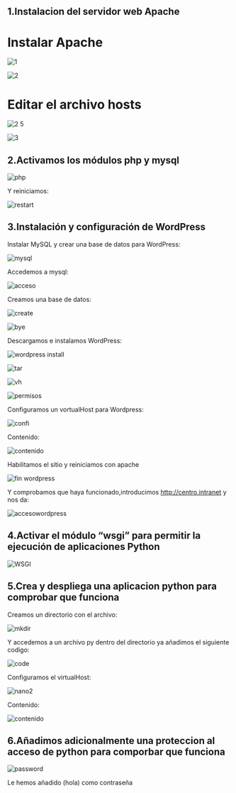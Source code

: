 ## 1.Instalacion del servidor web Apache
# Instalar Apache

![1](https://github.com/user-attachments/assets/201432ba-9037-4cb0-b1f1-8cb8344bf19d)

![2](https://github.com/user-attachments/assets/1faf8439-a0e4-4087-a2cc-38b11a9f865c)

# Editar el archivo hosts

![2 5](https://github.com/user-attachments/assets/14f9b9fc-34e9-4463-9162-22884c42b545)

![3](https://github.com/user-attachments/assets/17744b30-0710-4077-996e-a6c847c983fa)

## 2.Activamos los módulos php y mysql

![php](https://github.com/user-attachments/assets/90c51eb4-ba90-4adc-a28d-f2a9f6dd412b)

Y reiniciamos:

![restart](https://github.com/user-attachments/assets/b5af4c42-a452-4ca0-8aa8-2eba03432ebd)


## 3.Instalación y configuración de WordPress
Instalar MySQL y crear una base de datos para WordPress:

![mysql](https://github.com/user-attachments/assets/a31a693b-2b77-4963-aa46-54f53c9d8448)

Accedemos a mysql:

![acceso](https://github.com/user-attachments/assets/5e047a63-21d4-460a-8d5e-299d17b48ea2)

Creamos una base de datos:

![create](https://github.com/user-attachments/assets/1aa7e017-ba50-405a-8fe3-decc82ad0646)

![bye](https://github.com/user-attachments/assets/5e625efc-7bef-457c-a7be-f5f17b793cd0)

Descargamos e instalamos WordPress:

![wordpress install](https://github.com/user-attachments/assets/04581fd7-a45b-4a4d-9877-265d528052bc)

![tar](https://github.com/user-attachments/assets/473ff2fb-5359-4b5b-b115-fef64e4ea1ed)

![vh](https://github.com/user-attachments/assets/b9518909-da6e-4753-bfc7-bd66b9fa7a88)

![permisos](https://github.com/user-attachments/assets/80145567-c495-4aa5-b01a-2a63fd7df2eb)

Configuramos un vortualHost para Wordpress:

![confi](https://github.com/user-attachments/assets/2046f7bb-40d5-47e3-8222-bac03ba42313)

Contenido:

![contenido](https://github.com/user-attachments/assets/34bc15d6-7f56-4c95-b0fe-de1a736824d6)

Habilitamos el sitio y reiniciamos con apache

![fin wordpress](https://github.com/user-attachments/assets/49f6adb3-ce80-4bfe-8715-118ed1d85b1b)

Y comprobamos que haya funcionado,introducimos http://centro.intranet y nos da:

![accesowordpress](https://github.com/user-attachments/assets/c4836949-db5e-40a8-b71e-e70988566c42)

## 4.Activar el módulo “wsgi” para permitir la ejecución de aplicaciones Python

![WSGI](https://github.com/user-attachments/assets/897328e2-ec28-4a68-a12f-216af1dedbe9)


## 5.Crea y despliega una aplicacion python para comprobar que funciona

Creamos un directorio con el archivo:

![mkdir](https://github.com/user-attachments/assets/f64ff179-13ca-43ec-85ff-a4d98afd5f08)

Y accedemos a un archivo py dentro del directorio ya añadimos el siguiente codigo:

![code](https://github.com/user-attachments/assets/2fff8317-e99b-4e68-b58b-3058deb809de)

Configuramos el virtualHost:

![nano2](https://github.com/user-attachments/assets/7541633a-efc0-4ae2-b536-d7380527e7a3)

Contenido:

![contenido](https://github.com/user-attachments/assets/485717eb-87e5-4759-9754-f6a43fe46c16)

## 6.Añadimos adicionalmente una proteccion al acceso de python para comporbar que funciona

![password](https://github.com/user-attachments/assets/d67b275b-1156-4922-a23f-8221a03292f8)

Le hemos añadido (hola) como contraseña









